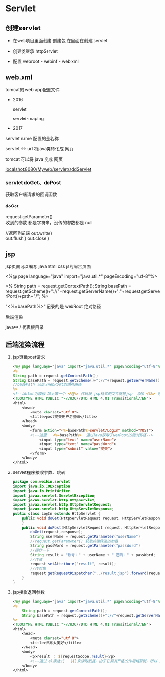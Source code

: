 # Servlet

## 创建servlet

* 在web项目里面创建 创建包  在里面在创建 servlet

* 创建类继承   httpServlet

* 配置  webroot - webinf - web.xml

## web.xml

tomcat的 web app配置文件

* 2016

    servlet

    servlet-maping

* 2017

servlet name 配置的是名称

servlet <-> url  将java类转化成 网页

tomcat 可以将 java 变成  网页

[localshot:8080/Myweb/servlet/addServlet](localshot:8080/Myweb/servlet/addServlet)

### servlet doGet、doPost

获取客户端请求的回调函数

#### doGet

request.getParameter()  
收到的参数 都是字符串，没传的参数都是 null

//返回到前端
out.write()  
out.flush()
out.close()

## jsp

jsp页面可以编写  java html css js的综合页面

<%@ page language="java" import="java.util.*" pageEncoding="utf-8"%>

<%
    String path = request.getContextPath();
    String basePath = request.getScheme()+"://"+request.getServerName()+":"+request.getServerPort()+path+"/";
%>

"<%=basePath%>"  记录的是  webRoot 绝对路径

后端渲染  

java中   /  代表根目录

## 后端渲染流程

1. jsp页面post请求

    ```jsp
    <%@ page language="java" import="java.util.*" pageEncoding="utf-8"%>
    <%
    String path = request.getContextPath();
    String basePath = request.getScheme()+"://"+request.getServerName()+":"+request.getServerPort()+path+"/";
    //basePath 记录了WebRoot的绝对路径
    %>
    <!--以html为模板 加上第一个 <%@%> 代码段 jsp格式的文件就是jsp  添加 <%%> 可以 编写 java代码   下面就按照html进行编写-->
    <!DOCTYPE HTML PUBLIC "-//W3C//DTD HTML 4.01 Transitional//EN">
    <html>
        <head>
            <meta charset="utf-8">
            <title>post提交用户名密码</title>
        </head>
        <body>
            <form action="<%=basePath%>servlet/LogIn" method="POST">
            <!--这里   <%=basePath%>  通过java获取了webRoot的绝对路径-->
                <input type="text" name="userName">
                <input type="text" name="passWord">
                <input type="submit" value="提交">
            </form>
        </body>
    </html>
    ```

2. servlet程序接收参数、跳转

    ```java
    package com.weibin.servlet;
    import java.io.IOException;
    import java.io.PrintWriter;
    import javax.servlet.ServletException;
    import javax.servlet.http.HttpServlet;
    import javax.servlet.http.HttpServletRequest;
    import javax.servlet.http.HttpServletResponse;
    public class LogIn extends HttpServlet {
        public void doGet(HttpServletRequest request, HttpServletResponse response) throws ServletException, IOException {
        }
        public void doPost(HttpServletRequest request, HttpServletResponse response) throws ServletException, IOException {
            doGet(request,response);
            String userName = request.getParameter("userName");
            //request.getParameter() 获取前端传递的参数
            String passWord = request.getParameter("passWord");
            //操作一下
            String result = "账号：" + userName + " 密码：" + passWord;
            //传值
            request.setAttribute("result", result);
            //传对象
            request.getRequestDispatcher("../result.jsp").forward(request, response);;
        }
    }
    ```
3. jsp接收返回参数

    ```jsp
    <%@ page language="java" import="java.util.*" pageEncoding="utf-8"%>
    <%
        String path = request.getContextPath();
        String basePath = request.getScheme()+"://"+request.getServerName()+":"+request.getServerPort()+path+"/";
    %>
    <!DOCTYPE HTML PUBLIC "-//W3C//DTD HTML 4.01 Transitional//EN">
    <html>
        <head>
            <meta charset="utf-8">
            <title>世界太美好</title>
        </head>
        <body>
            <p>result ： ${requestScope.result}</p>
            <!--通过 el表达式   ${}来读取数据，由于它具有严格的作用域限制，所以 通过requestScope来调用-->
        </body>
    </html>
    ```